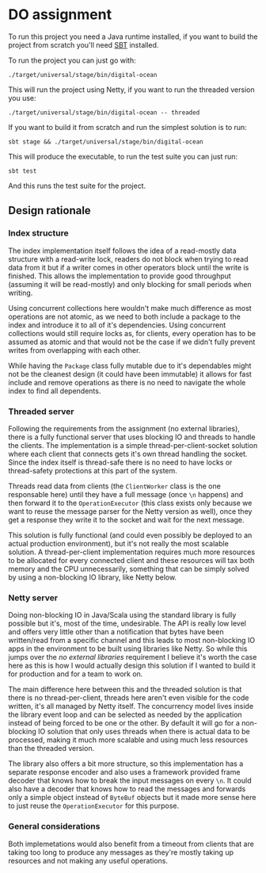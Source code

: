 # DO assignment

To run this project you need a Java runtime installed, if you want to build the project from
scratch you'll need [SBT](http://www.scala-sbt.org/) installed.

To run the project you can just go with:

    ./target/universal/stage/bin/digital-ocean

This will run the project using Netty, if you want to run the threaded version you use:

    ./target/universal/stage/bin/digital-ocean -- threaded

If you want to build it from scratch and run the simplest solution is to run:

    sbt stage && ./target/universal/stage/bin/digital-ocean

This will produce the executable, to run the test suite you can just run:

    sbt test

And this runs the test suite for the project.

## Design rationale

### Index structure

The index implementation itself follows the idea of a read-mostly data structure with a read-write
lock, readers do not block when trying to read data from it but if a writer comes in other operators
block until the write is finished. This allows the implementation to provide good throughput
(assuming it will be read-mostly) and only blocking for small periods when writing.

Using concurrent collections here wouldn't make much difference as most operations are not atomic,
as we need to both include a package to the index and introduce it to all of it's dependencies.
Using concurrent collections would still require locks as, for clients, every operation has to be
assumed as atomic and that would not be the case if we didn't fully prevent writes from overlapping
with each other.

While having the `Package` class fully mutable due to it's dependables might not be the cleanest
design (it could have been immutable) it allows for fast include and remove operations as there is
no need to navigate the whole index to find all dependents.

### Threaded server

Following the requirements from the assignment (no external libraries), there is a fully functional
server that uses blocking IO and threads to handle the clients. The implementation is a simple
thread-per-client-socket solution where each client that connects gets it's own thread handling
the socket. Since the index itself is thread-safe there is no need to have locks or thread-safety
protections at this part of the system.

Threads read data from clients (the `ClientWorker` class is the one responsable here) until they
have a full message (once `\n` happens) and then forward it to the `OperationExecutor`
(this class exists only because we want to reuse the message parser for the Netty version as well),
once they get a response they write it to the socket and wait for the next message.

This solution is fully functional (and could even possibly be deployed to an actual production
environment), but it's not really the most scalable solution. A thread-per-client implementation
requires much more resources to be allocated for every connected client and these resources will
tax both memory and the CPU unnecessarily, something that can be simply solved by using a
non-blocking IO library, like Netty below.

### Netty server

Doing non-blocking IO in Java/Scala using the standard library is fully possible but it's, most of
the time, undesirable. The API is really low level and offers very little other than a notification
that bytes have been written/read from a specific channel and this leads to most non-blocking IO
apps in the environment to be built using libraries like Netty. So while this jumps over the _no
external libraries_ requirement I believe it's worth the case here as this is how I would actually
design this solution if I wanted to build it for production and for a team to work on.

The main difference here between this and the threaded solution is that there is no
thread-per-client, threads here aren't even visible for the code written, it's all managed by
Netty itself. The concurrency model lives inside the library event loop and can be selected as
needed by the application instead of being forced to be one or the other. By default it will go for a non-blocking IO solution that only uses threads when there is actual data to be processed, making it much more scalable and using much less resources than the threaded version.

The library also offers a bit more structure, so this implementation has a separate response encoder
and also uses a framework provided frame decoder that knows how to break the input messages on
every `\n`. It could also have a decoder that knows how to read the messages and forwards only a
simple object instead of `ByteBuf` objects but it made more sense here to just reuse the
`OperationExecutor` for this purpose.

### General considerations

Both implemetations would also benefit from a timeout from clients that are taking too long to
produce any messages as they're mostly taking up resources and not making any useful operations.

